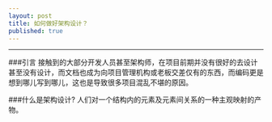 ```yaml
---
layout: post
title: 如何做好架构设计？
published: true
---
```


---
###引言
接触到的大部分开发人员甚至架构师，在项目前期并没有很好的去设计甚至没有设计，而文档也成为向项目管理机构或老板交差仅有的东西，而编码更是想到哪儿写到哪儿，这也是导致很多项目混乱不堪的原因。

###什么是架构设计?
人们对一个结构内的元素及元素间关系的一种主观映射的产物。






















